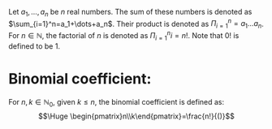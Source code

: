 
Let $a_1,\dots,a_n$ be $n$ real numbers. The sum of these numbers is denoted as $\sum_{i=1}^n=a_1+\dots+a_n$. Their product is denoted as $\Pi_{i=1}^n=a_1\dots a_n$. For $n\in\mathbb{N}$, the factorial of $n$ is denoted as $\Pi_{i=1}^ni=n!$. Note that $0!$ is defined to be 1.

# Binomial coefficient:

For $n,k\in\mathbb{N}_0$, given $k\leq n$, the binomial coefficient is defined as:
$$\Huge \begin{pmatrix}n\\k\end{pmatrix}=\frac{n!}{()}$$